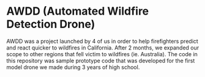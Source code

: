 # AWDD (Automated Wildfire Detection Drone)
AWDD was a project launched by 4 of us in order to help firefighters predict and react quicker to wildfires in California. After 2 months, we expanded our scope to other regions that fell victim to wildfires (ie. Australia).
The code in this repository was sample prototype code that was developed for the first model drone we made during 3 years of high school.
